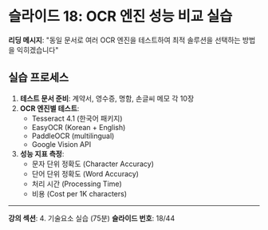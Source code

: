 # 슬라이드 18: OCR 엔진 성능 비교 실습

**리딩 메시지**: "동일 문서로 여러 OCR 엔진을 테스트하여 최적 솔루션을 선택하는 방법을 익히겠습니다"

## 실습 프로세스

1. **테스트 문서 준비**: 계약서, 영수증, 명함, 손글씨 메모 각 10장
2. **OCR 엔진별 테스트**:
   - Tesseract 4.1 (한국어 패키지)
   - EasyOCR (Korean + English)
   - PaddleOCR (multilingual)
   - Google Vision API
3. **성능 지표 측정**:
   - 문자 단위 정확도 (Character Accuracy)
   - 단어 단위 정확도 (Word Accuracy)  
   - 처리 시간 (Processing Time)
   - 비용 (Cost per 1K characters)

---

**강의 섹션**: 4. 기술요소 실습 (75분)
**슬라이드 번호**: 18/44


